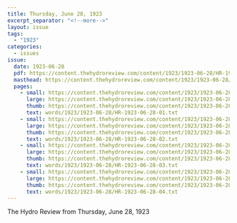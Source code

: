 ```yaml
---
title: Thursday, June 28, 1923
excerpt_separator: "<!--more-->"
layout: issue
tags:
  - "1923"
categories:
  - issues
issue:
  date: 1923-06-28
  pdf: https://content.thehydroreview.com/content/1923/1923-06-28/HR-1923-06-28.pdf
  masthead: https://content.thehydroreview.com/content/1923/1923-06-28/masthead/HR-1923-06-28.jpg
  pages:
    - small: https://content.thehydroreview.com/content/1923/1923-06-28/small/HR-1923-06-28-01.jpg
      large: https://content.thehydroreview.com/content/1923/1923-06-28/large/HR-1923-06-28-01.jpg
      thumb: https://content.thehydroreview.com/content/1923/1923-06-28/thumbnails/HR-1923-06-28-01.jpg
      text: words/1923/1923-06-28/HR-1923-06-28-01.txt
    - small: https://content.thehydroreview.com/content/1923/1923-06-28/small/HR-1923-06-28-02.jpg
      large: https://content.thehydroreview.com/content/1923/1923-06-28/large/HR-1923-06-28-02.jpg
      thumb: https://content.thehydroreview.com/content/1923/1923-06-28/thumbnails/HR-1923-06-28-02.jpg
      text: words/1923/1923-06-28/HR-1923-06-28-02.txt
    - small: https://content.thehydroreview.com/content/1923/1923-06-28/small/HR-1923-06-28-03.jpg
      large: https://content.thehydroreview.com/content/1923/1923-06-28/large/HR-1923-06-28-03.jpg
      thumb: https://content.thehydroreview.com/content/1923/1923-06-28/thumbnails/HR-1923-06-28-03.jpg
      text: words/1923/1923-06-28/HR-1923-06-28-03.txt
    - small: https://content.thehydroreview.com/content/1923/1923-06-28/small/HR-1923-06-28-04.jpg
      large: https://content.thehydroreview.com/content/1923/1923-06-28/large/HR-1923-06-28-04.jpg
      thumb: https://content.thehydroreview.com/content/1923/1923-06-28/thumbnails/HR-1923-06-28-04.jpg
      text: words/1923/1923-06-28/HR-1923-06-28-04.txt
---
```


The Hydro Review from Thursday, June 28, 1923

<!--more-->

